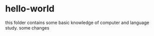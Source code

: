 # hello-world
this folder contains some basic knowledge of computer and language study.
some changes
